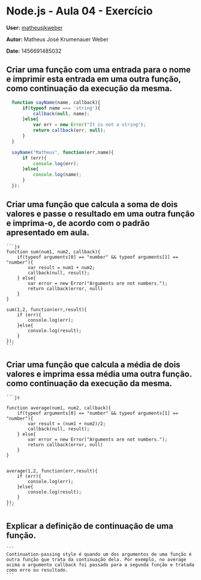 # Node.js - Aula 04 - Exercício

**User:** [matheusjkweber](https://github.com/matheusjkweber)

**Autor:** Matheus José Krumenauer Weber

**Date:** 1456691485032

## Criar uma função com uma entrada para o nome e imprimir esta entrada em uma outra função, como continuação da execução da mesma.
  ```js
    function sayName(name, callback){
        if(typeof name === 'string'){
            callback(null, name);
        }else{
            var err = new Error("It is not a string");
            return callback(err, null);
        }
    }

    sayName("Matheus", function(err,name){
        if (err){
            console.log(err);
        }else{
            console.log(name);
        }
    });
```

## Criar uma função que calcula a soma de dois valores e passe o resultado em uma outra função e imprima-o, de acordo com o padrão apresentado em aula.
    ```js
    function sum(num1, num2, callback){
        if(typeof arguments[0] == "number" && typeof arguments[1] == "number"){
            var result = num1 + num2;
            callback(null, result);
        } else{
            var error = new Error("Arguments are not numbers.");
            return callback(error, null)
        }   
    }

    sum(1,2, function(err,result){
        if (err){
            console.log(err);
        }else{
            console.log(result);
        }
    });  
    ```

  

## Criar uma função que calcula a média de dois valores e imprima essa média uma outra função. como continuação da execução da mesma.

    ```js

    function average(num1, num2, callback){
        if(typeof arguments[0] == "number" && typeof arguments[1] == "number"){
            var result = (num1 + num2)/2;
            callback(null, result);
        } else{
            var error = new Error("Arguments are not numbers.");
            return callback(error, null)
        }   
    }


    average(1,2, function(err,result){
        if (err){
            console.log(err);
        }else{
            console.log(result);
        }
    });
    ```

## Explicar a definição de continuação de uma função.

    ```
    Continuation-passing style é quando um dos argumentos de uma função é outra função que trata da continuação dela. Por exemplo, no average acima o argumento callback foi passado para a segunda função e tratada como erro ou resultado.
    ```
